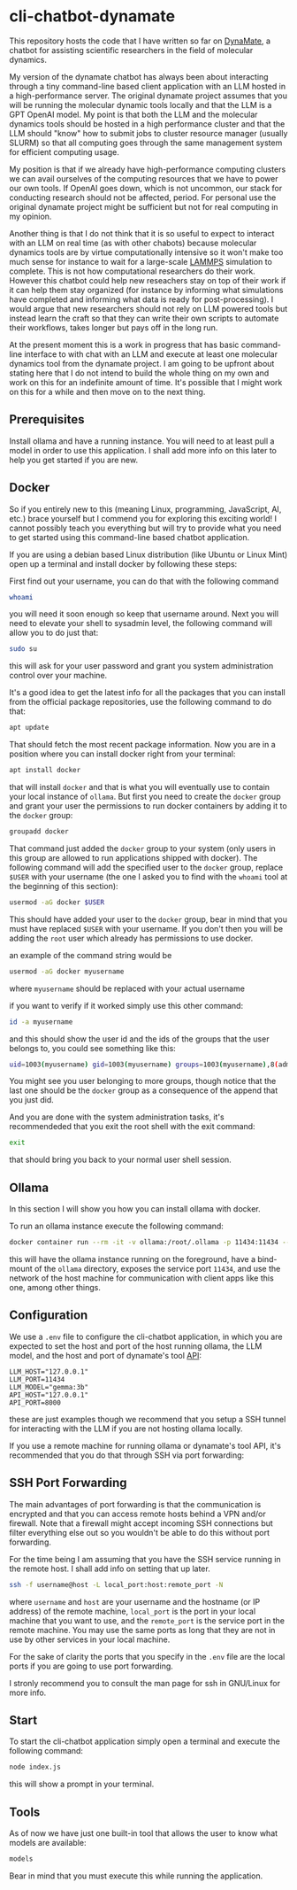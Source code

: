 # cli-chatbot-dynamate

This repository hosts the code that I have written so far on
[DynaMate](https://github.com/omendibleba/DynaMate), a chatbot
for assisting scientific researchers in the field of molecular dynamics.

My version of the dynamate chatbot has always been about interacting through a tiny
command-line based client application with an LLM hosted in a high-performance server.
The original dynamate project assumes that you will be running the molecular dynamic
tools locally and that the LLM is a GPT OpenAI model. My point is that both the LLM
and the molecular dynamics tools should be hosted in a high performance cluster and that
the LLM should "know" how to submit jobs to cluster resource manager (usually SLURM)
so that all computing goes through the same management system for efficient computing
usage.

My position is that if we already
have high-performance computing clusters we can avail ourselves of the computing
resources that we have to power our own tools. If OpenAI goes down, which is not uncommon,
our stack for conducting research should not be affected, period. For personal use the
original dynamate project might be sufficient but not for real computing in my opinion.

Another thing is that I do not think that it is so useful to expect to interact with
an LLM on real time (as with other chabots) because molecular dynamics tools are by
virtue computationally intensive so it won't make too much sense for instance to wait for
a large-scale [LAMMPS](https://github.com/lammps/lammps) simulation to complete.
This is not how computational researchers do
their work. However this chatbot could help new reseachers stay on top of their work if
it can help them stay organized (for instance by informing what simulations have
completed and informing what data is ready for post-processing). I would argue that
new researchers should not rely on LLM powered tools but instead learn the craft so that
they can write their own scripts to automate their workflows, takes longer but pays off
in the long run.

At the present moment this is a work in progress that has basic command-line interface
to with chat with an LLM and execute at least one molecular dynamics tool from the
dynamate project. I am going to be upfront about stating here that I do not intend to
build the whole thing on my own and work on this for an indefinite amount of time.
It's possible that I might work on this for a while and then move on to the next thing.

## Prerequisites

Install ollama and have a running instance. You will need to at least pull a model
in order to use this application. I shall add more info on this later to help you
get started if you are new.

## Docker

So if you entirely new to this (meaning Linux, programming, JavaScript, AI, etc.)
brace yourself but I commend you for exploring this exciting world! I cannot possibly
teach you everything but will try to provide what you need to get started using this
command-line based chatbot application.

If you are using a debian based Linux distribution (like Ubuntu or Linux Mint) open up
a terminal and install docker by following these steps:

First find out your username, you can do that with the following command

```sh
whoami
```

you will need it soon enough so keep that username around. Next you will need to
elevate your shell to sysadmin level, the following command will allow you to do just
that:

```sh
sudo su
```

this will ask for your user password and grant you system administration control over
your machine.

It's a good idea to get the latest info for all the packages that you can install
from the official package repositories, use the following command to do that:

```sh
apt update
```

That should fetch the most recent package information. Now you are in a position
where you can install docker right from your terminal:

```sh
apt install docker
```

that will install `docker` and that is what you will eventually use to contain your local
instance of `ollama`. But first you need to create the `docker` group and grant your user
the permissions to run docker containers by adding it to the `docker` group:

```sh
groupadd docker
```

That command just added the `docker` group to your system (only users in this group are
allowed to run applications shipped with docker). The following command will add the
specified user to the `docker` group, replace `$USER` with your username (the one I asked
you to find with the `whoami` tool at the beginning of this section):

```sh
usermod -aG docker $USER
```

This should have added your user to the `docker` group, bear in mind that you must
have replaced `$USER` with your username. If you don't then you will be adding the
`root` user which already has permissions to use docker.

an example of the command string would be

```sh
usermod -aG docker myusername
```

where `myusername` should be replaced with your actual username

if you want to verify if it worked simply use this other command:

```sh
id -a myusername
```

and this should show the user id and the ids of the groups that the user belongs to, you
could see something like this:

```sh
uid=1003(myusername) gid=1003(myusername) groups=1003(myusername),8(adm),16(dialout),35(cdrom),999(docker)
```

You might see you user belonging to more groups, though notice that the last one should
be the `docker` group as a consequence of the append that you just did.

And you are done with the system administration tasks, it's recommendeded that you
exit the root shell with the exit command:

```sh
exit
```

that should bring you back to your normal user shell session.

## Ollama

In this section I will show you how you can install ollama with docker.

To run an ollama instance execute the following command:

```sh
docker container run --rm -it -v ollama:/root/.ollama -p 11434:11434 --network host --name Ollama ollama/ollama:latest
```

this will have the ollama instance running on the foreground, have a bind-mount of the
`ollama` directory, exposes the service port `11434`, and use the network of the host
machine for communication with client apps like this one, among other things.

## Configuration

We use a `.env` file to configure the cli-chatbot application, in which you are expected
to set the host and port of the host running ollama, the LLM model, and the host and port
of dynamate's tool [API](https://github.com/misael-diaz/api-tools-dynamate):

```make
LLM_HOST="127.0.0.1"
LLM_PORT=11434
LLM_MODEL="gemma:3b"
API_HOST="127.0.0.1"
API_PORT=8000
```

these are just examples though we recommend that you setup a SSH tunnel for interacting
with the LLM if you are not hosting ollama locally.

If you use a remote machine for running ollama or dynamate's tool API, it's recommended
that you do that through SSH via port forwarding:

## SSH Port Forwarding

The main advantages of port forwarding is that the communication is encrypted and that
you can access remote hosts behind a VPN and/or firewall. Note that a firewall might
accept incoming SSH connections but filter everything else out so you wouldn't be able
to do this without port forwarding.

For the time being I am assuming that you have the SSH service running in the remote
host. I shall add info on setting that up later.

```sh
ssh -f username@host -L local_port:host:remote_port -N
```

where `username` and `host` are your username and the hostname (or IP address) of the
remote machine, `local_port` is the port in your local machine that you want to use, and
the `remote_port` is the service port in the remote machine. You may use the same ports
as long that they are not in use by other services in your local machine.

For the sake of clarity the ports that you specify in the `.env` file are the local ports
if you are going to use port forwarding.

I stronly recommend you to consult the man page for ssh in GNU/Linux for more info.

## Start

To start the cli-chatbot application simply open a terminal and execute the following
command:

```sh
node index.js
```

this will show a prompt in your terminal.

## Tools

As of now we have just one built-in tool that allows the user to know what models are
available:

```sh
models
```

Bear in mind that you must execute this while running the application.
